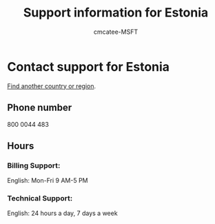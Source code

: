 ﻿---                                
title: Support information for Estonia
author: cmcatee-MSFT
ms.author: cmcatee
manager: mnirkhe
audience: Admin
ms.topic: reference
ms.service: o365-administration
localization_priority: Normal
description: Learn how to contact support for your country or region.
ROBOTS: NOINDEX, NOFOLLOW
---

# Contact support for Estonia

[Find another country or region](../contact-support-for-business-products.md).

## Phone number
800 0044 483

## Hours
### Billing Support:

English: Mon-Fri 9 AM-5 PM

### Technical Support:

English: 24 hours a day, 7 days a week